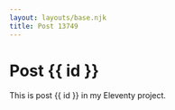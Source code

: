 ```yaml
---
layout: layouts/base.njk
title: Post 13749
---
```


# Post {{ id }}

This is post {{ id }} in my Eleventy project.
